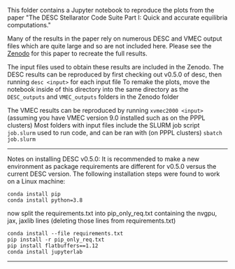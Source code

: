 This folder contains a Jupyter notebook to reproduce the plots from the paper "The DESC Stellarator Code Suite Part I: Quick and accurate equilibria computations."

Many of the results in the paper rely on numerous DESC and VMEC output files which are quite large and so are not included here. Please see the [Zenodo](https://doi.org/10.5281/zenodo.6539680) for this paper to recreate the full results.

The input files used to obtain these results are included in the Zenodo.
The DESC results can be reproduced by first checking out v0.5.0 of desc, then running `desc <input>` for each input file
To remake the plots, move the notebook inside of this directory into the same directory as the `DESC_outputs` and `VMEC_outputs` folders in the Zenodo folder

The VMEC results can be reproduced by running `xvmec2000 <input>` (assuming you have VMEC version 9.0 installed such as on the PPPL clusters)
Most folders with input files include the SLURM job script `job.slurm` used to run code, and can be ran with (on PPPL clusters) `sbatch job.slurm`

---------------------------------------------------------
Notes on installing DESC v0.5.0: It is recommended to make a new environment as package requirements are different for v0.5.0 versus the current DESC version. The following installation steps were found to work on a Linux machine:

```
conda install pip
conda install python=3.8
```
now split the requirements.txt into pip_only_req.txt containing the nvgpu, jax, jaxlib lines (deleting those lines from requirements.txt)
```
conda install --file requirements.txt
pip install -r pip_only_req.txt
pip install flatbuffers==1.12
conda install jupyterlab
```
---------------------------------------------------------
